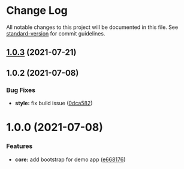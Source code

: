 # Change Log

All notable changes to this project will be documented in this file. See [standard-version](https://github.com/conventional-changelog/standard-version) for commit guidelines.

## [1.0.3](https://github.com/laijuthomas/angular-table/compare/v1.0.2...v1.0.3) (2021-07-21)



## 1.0.2 (2021-07-08)


### Bug Fixes

* **style:** fix build issue ([0dca582](https://github.com/laijuthomas/angular-table/commit/0dca582))



# 1.0.0 (2021-07-08)


### Features

* **core:** add bootstrap for demo app ([e668176](https://github.com/laijuthomas/angular-table/commit/e668176))
